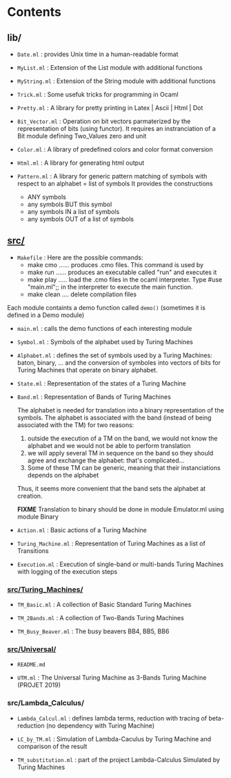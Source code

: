 Contents
========

## lib/

- `Date.ml` : provides Unix time in a human-readable format

- `MyList.ml` : Extension of the List module with additional functions

- `MyString.ml` : Extension of the String module with additional functions

- `Trick.ml` : Some usefuk tricks for programming in Ocaml

- `Pretty.ml` : A library for pretty printing in Latex | Ascii | Html | Dot

- `Bit_Vector.ml` :  Operation on bit vectors parmaterized by the representation of bits (using functor). It requires an instranciation of a Bit module defining Two_Values zero and unit

- `Color.ml` : A library of predefined colors and color format conversion

- `Html.ml` : A library for generating html output	 

- `Pattern.ml` :  A library for generic pattern matching of symbols with respect to an alphabet = list of symbols
    It provides the constructions
    - ANY symbols
    - any symbols BUT this symbol
    - any symbols IN  a list of symbols
    - any symbols OUT of a list of symbols


## [src/](src/) 

- `Makefile` : Here are the possible commands:
   - make cmo ...... produces .cmo files. This command is used by
   - make run ...... produces an executable called "run" and executes it
   - make play ..... load the .cmo files in the ocaml interpreter. Type #use "main.ml";;  in the interpreter to execute the main function.
   - make clean .... delete compilation files
 
Each module containts a demo function called `demo()` (sometimes it is defined in a Demo module)

- `main.ml` : calls the demo functions of each interesting module

- `Symbol.ml` : Symbols of the alphabet used by Turing Machines

- `Alphabet.ml` : defines the set of symbols used by a Turing Machines:  baton, binary, ...
     and the conversion of symboles into vectors of bits for Turing Machines that operate on binary alphabet.

- `State.ml` : Representation of the states of a Turing Machine

- `Band.ml` : Representation of Bands of Turing Machines

     The alphabet is needed for translation into a binary representation of the symbols.
     The alphabet is associated with the band (instead of being associated with the TM) for two reasons:
     
     1. outside the execution of a TM on the band, we would not know the alphabet and we would not be able to perform translation
     2. we will apply several TM in sequence on the band so they should agree and exchange the alphabet: that's complicated...
     3. Some of these TM can be generic, meaning that their instanciations depends on the alphabet
     
     Thus, it seems more convenient that the band sets the alphabet at creation.

     **FIXME** Translation to binary should be done in module Emulator.ml using module Binary

- `Action.ml` : Basic actions of a Turing Machine

- `Turing_Machine.ml` : Representation of Turing Machines as a list of Transitions

- `Execution.ml` : Execution of single-band or multi-bands Turing Machines with logging of the execution steps


### [src/Turing_Machines/](src/Turing_Machines/)

 - `TM_Basic.ml` : A collection of Basic Standard Turing Machines

 - `TM_2Bands.ml` : A collection of Two-Bands Turing Machines

 - `TM_Busy_Beaver.ml` : The busy beavers BB4, BB5, BB6

### [src/Universal/](src/Universal/)

  - `README.md` 
  
  - `UTM.ml` : The Universal Turing Machine as 3-Bands Turing Machine (PROJET 2019)

### src/Lambda_Calculus/

  - `Lambda_Calcul.ml` : defines lambda terms, reduction with tracing of beta-reduction (no dependency with Turing Machine)
  
  - `LC_by_TM.ml` : Simulation of Lambda-Caculus by Turing Machine and comparison of the result

  - `TM_substitution.ml` : part of the project Lambda-Calculus Simulated by Turing Machines


